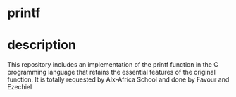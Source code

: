# printf
# description

This repository includes an implementation of the printf function in the C programming language that retains the essential features of the original function. It is totally requested by Alx-Africa School and done by Favour and Ezechiel
